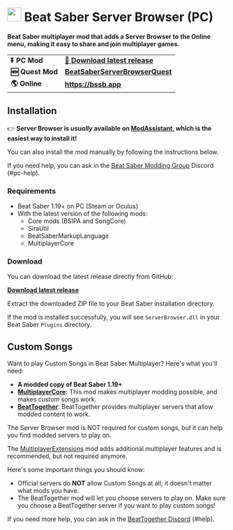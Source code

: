 <h1>
    <img src="https://raw.githubusercontent.com/roydejong/BeatSaberServerBrowser/master/Assets/Sprites/BSSB.png" height="32"/>
    <span>Beat Saber Server Browser (PC)</span>
</h1>

**Beat Saber multiplayer mod that adds a Server Browser to the Online menu, making it easy to share and join multiplayer games.**

<table>
    <tr>
        <td><strong>⏬ PC Mod</strong></td>
        <td><strong><a href="https://github.com/roydejong/BeatSaberServerBrowser/releases/latest" target="_self">💚 Download latest release</a></strong></td>
    </tr>
    <tr>
        <td><strong>🆕 Quest Mod</strong></td>
        <td><strong><a href="https://github.com/EnderdracheLP/BeatSaberServerBrowserQuest/releases/latest" target="_self">BeatSaberServerBrowserQuest</a></strong></td>
    </tr>
    <tr>
        <td><strong>🌎 Online</strong></td>
        <td><strong><a href="https://bssb.app">https://bssb.app</a></strong></td>
    </tr>
</table>




## Installation
👉 **Server Browser is *usually* available on [ModAssistant](https://github.com/Assistant/ModAssistant/blob/master/README.md), which is the easiest way to install it!**

You can also install the mod manually by following the instructions below.

If you need help, you can ask in the [Beat Saber Modding Group](https://discord.com/invite/beatsabermods) Discord (#pc-help).

### Requirements
- Beat Saber 1.19+ on PC (Steam or Oculus)
- With the latest version of the following mods:
  - Core mods (BSIPA and SongCore) 
  - SiraUtil 
  - BeatSaberMarkupLanguage
  - MultiplayerCore

### Download
You can download the latest release directly from GitHub:

[**Download latest release**](https://github.com/roydejong/BeatSaberServerBrowser/releases/latest)

Extract the downloaded ZIP file to your Beat Saber installation directory.

If the mod is installed successfully, you will see `ServerBrowser.dll` in your Beat Saber `Plugins` directory.

## Custom Songs
Want to play Custom Songs in Beat Saber Multiplayer? Here's what you'll need:

- **A modded copy of Beat Saber 1.19+**
- **[MultiplayerCore](https://github.com/Goobwabber/MultiplayerCore):** This mod makes multiplayer modding possible, and makes custom songs work.
- **[BeatTogether]()**: BeatTogether provides multiplayer servers that allow modded content to work.

The Server Browser mod is NOT required for custom songs, but it can help you find modded servers to play on.

The [MultiplayerExtensions](https://github.com/Goobwabber/MultiplayerExtensions) mod adds additional multiplayer features and is recommended, but not required anymore.

Here's some important things you should know:
- Official servers do **NOT** allow Custom Songs at all; it doesn't matter what mods you have.
- The BeatTogether mod will let you choose servers to play on. Make sure you choose a BeatTogether server if you want to play custom songs!

If you need more help, you can ask in the [BeatTogether Discord](https://discord.com/invite/gezGrFG4tz) (#help).